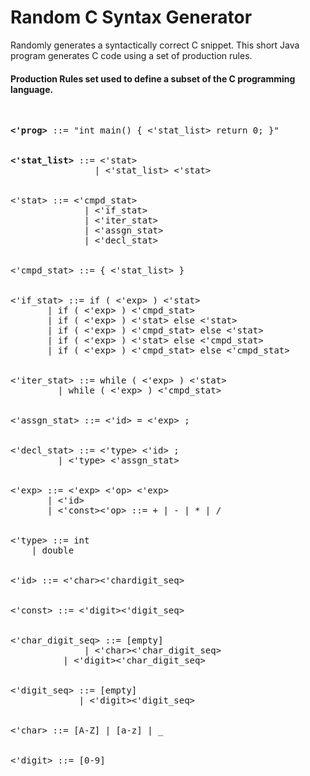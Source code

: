 # Random C Syntax Generator

Randomly generates a syntactically correct C snippet. This short Java program generates C code using a set of production rules. 
<br>

<h4>Production Rules set used to define a subset of the C programming language. </h4>

<br>

<pre>
<b><'prog></b> ::= "int main() { <'stat_list> return 0; }"
<br>
<b><'stat_list></b> ::= <'stat>
&nbsp &nbsp &nbsp &nbsp &nbsp &nbsp &nbsp &nbsp | <'stat_list> <'stat>
<br>
<'stat> ::= <'cmpd_stat>
	&nbsp &nbsp &nbsp &nbsp &nbsp | <'if_stat>
	&nbsp &nbsp &nbsp &nbsp &nbsp | <'iter_stat>
	&nbsp &nbsp &nbsp &nbsp &nbsp | <'assgn_stat>
	&nbsp &nbsp &nbsp &nbsp &nbsp | <'decl_stat>
<br>
<'cmpd_stat> ::= { <'stat_list> }
<br>
<'if_stat> ::= if ( <'exp> ) <'stat>
	   | if ( <'exp> ) <'cmpd_stat>
 	   | if ( <'exp> ) <'stat> else <'stat>
	   | if ( <'exp> ) <'cmpd_stat> else <'stat>
	   | if ( <'exp> ) <'stat> else <'cmpd_stat>
	   | if ( <'exp> ) <'cmpd_stat> else <'cmpd_stat>
<br>
<'iter_stat> ::= while ( <'exp> ) <'stat>
	     | while ( <'exp> ) <'cmpd_stat>
<br>
<'assgn_stat> ::= <'id> = <'exp> ;
<br>
<'decl_stat> ::= <'type> <'id> ;
  	     | <'type> <'assgn_stat>
<br>
<'exp> ::= <'exp> <'op> <'exp>
       | <'id>
       | <'const><'op> ::= + | - | * | /
<br>
<'type> ::= int
	| double
<br>
<'id> ::= <'char><'chardigit_seq>
<br>
<'const> ::= <'digit><'digit_seq>
<br>
<'char_digit_seq> ::= [empty]
      		  | <'char><'char_digit_seq>
		  | <'digit><'char_digit_seq>
<br>
<'digit_seq> ::= [empty]
     	     | <'digit><'digit_seq>
<br>
<'char> ::= [A-Z] | [a-z] | _
<br>
<'digit> ::= [0-9]

</pre>